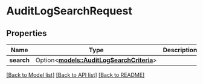 # AuditLogSearchRequest

## Properties

Name | Type | Description | Notes
------------ | ------------- | ------------- | -------------
**search** | Option<[**models::AuditLogSearchCriteria**](AuditLogSearchCriteria.md)> |  | [optional]

[[Back to Model list]](../README.md#documentation-for-models) [[Back to API list]](../README.md#documentation-for-api-endpoints) [[Back to README]](../README.md)


